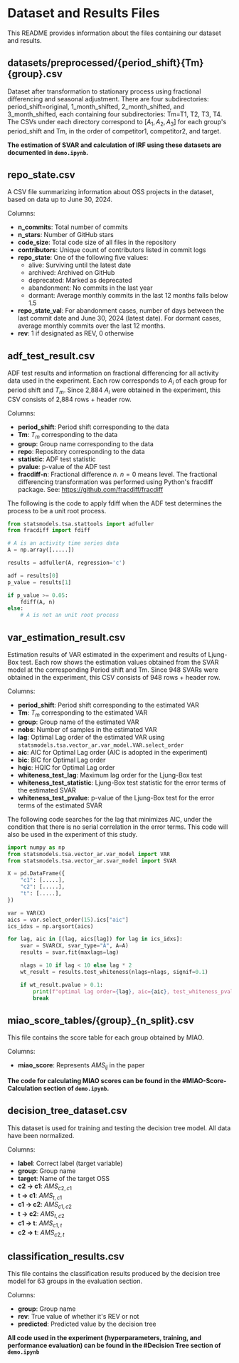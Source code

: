 # Dataset and Results Files

This README provides information about the files containing our dataset and results.

## datasets/preprocessed/{period_shift}{Tm}{group}.csv

Dataset after transformation to stationary process using fractional differencing and seasonal adjustment. There are four subdirectories: period_shift=original, 1_month_shifted, 2_month_shifted, and 3_month_shifted, each containing four subdirectories: Tm=T1, T2, T3, T4. The CSVs under each directory correspond to $[A_1, A_2, A_3]$ for each group's period_shift and Tm, in the order of competitor1, competitor2, and target.

**The estimation of SVAR and calculation of IRF using these datasets are documented in `demo.ipynb`.** 

## repo_state.csv

A CSV file summarizing information about OSS projects in the dataset, based on data up
to June 30, 2024.

Columns:
- **n_commits**: Total number of commits
- **n_stars**: Number of GitHub stars
- **code_size**: Total code size of all files in the repository
- **contributors**: Unique count of contributors listed in commit logs
- **repo_state**: One of the following five values:
   - alive: Surviving until the latest date
   - archived: Archived on GitHub
   - deprecated: Marked as deprecated
   - abandonment: No commits in the last year
   - dormant: Average monthly commits in the last 12 months falls below 1.5
- **repo_state_val**: For abandonment cases, number of days between the last commit date and June 30, 2024 (latest date). For dormant cases, average monthly commits over the last 12 months.
- **rev**: 1 if designated as REV, 0 otherwise

## adf_test_result.csv

ADF test results and information on fractional differencing for all activity data used in the experiment. Each row corresponds to $A_i$ of each group for period shift and $T_m$. Since 2,884 $A_i$ were obtained in the experiment, this CSV consists of 2,884 rows + header row.

Columns:
- **period_shift**: Period shift corresponding to the data
- **Tm**: $T_m$ corresponding to the data
- **group**: Group name corresponding to the data
- **repo**: Repository corresponding to the data
- **statistic**: ADF test statistic
- **pvalue**: p-value of the ADF test
- **fracdiff-n**: Fractional difference $n$. $n=0$ means level. The fractional differencing transformation was performed using Python's fracdiff package. See: https://github.com/fracdiff/fracdiff

The following is the code to apply fdiff when the ADF test determines the process to be a unit root process. 

```python
from statsmodels.tsa.stattools import adfuller
from fracdiff import fdiff

# A is an activity time series data
A = np.array([.....])

results = adfuller(A, regression='c')

adf = results[0]
p_value = results[1]

if p_value >= 0.05:
    fdiff(A, n)
else:
    # A is not an unit root process
```

## var_estimation_result.csv

Estimation results of VAR estimated in the experiment and results of Ljung-Box test. Each row shows the estimation values obtained from the SVAR model at the corresponding Period shift and Tm. Since 948 SVARs were obtained in the experiment, this CSV consists of 948 rows + header row.

Columns:
- **period_shift**: Period shift corresponding to the estimated VAR
- **Tm**: $T_m$ corresponding to the estimated VAR
- **group**: Group name of the estimated VAR
- **nobs**: Number of samples in the estimated VAR
- **lag**: Optimal Lag order of the estimated VAR using `statsmodels.tsa.vector_ar.var_model.VAR.select_order`
- **aic**: AIC for Optimal Lag order (AIC is adopted in the experiment)
- **bic**: BIC for Optimal Lag order
- **hqic**: HQIC for Optimal Lag order
- **whiteness_test_lag**: Maximum lag order for the Ljung-Box test
- **whiteness_test_statistic**: Ljung-Box test statistic for the error terms of the estimated SVAR
- **whiteness_test_pvalue**: p-value of the Ljung-Box test for the error terms of the estimated SVAR

The following code searches for the lag that minimizes AIC, under the condition that there is no serial correlation in the error terms. This code will also be used in the experiment of this study.

```python
import numpy as np
from statsmodels.tsa.vector_ar.var_model import VAR
from statsmodels.tsa.vector_ar.svar_model import SVAR

X = pd.DataFrame({
    "c1": [.....],
    "c2": [.....],
    "t": [.....],
})

var = VAR(X)
aics = var.select_order(15).ics["aic"]
ics_idxs = np.argsort(aics)

for lag, aic in [(lag, aics[lag]) for lag in ics_idxs]:
    svar = SVAR(X, svar_type="A", A=A)
    results = svar.fit(maxlags=lag)

    nlags = 10 if lag < 10 else lag * 2
    wt_result = results.test_whiteness(nlags=nlags, signif=0.1)

    if wt_result.pvalue > 0.1:
        print(f"optimal lag order={lag}, aic={aic}, test_whiteness_pval={wt_result.pvalue}")
        break
```

## miao_score_tables/{group}_{n_split}.csv

This file contains the score table for each group obtained by MIAO.

Columns:
- **miao_score**: Represents $AMS_{ij}$ in the paper

**The code for calculating MIAO scores can be found in the #MIAO-Score-Calculation section of `demo.ipynb`.**

## decision_tree_dataset.csv

This dataset is used for training and testing the decision tree model. All data have been normalized.

Columns:
- **label**: Correct label (target variable)
- **group**: Group name
- **target**: Name of the target OSS
- **c2 -> c1**: $AMS_{c2,c1}$
- **t -> c1**: $AMS_{t,c1}$
- **c1 -> c2**: $AMS_{c1,c2}$
- **t -> c2**: $AMS_{t,c2}$
- **c1 -> t**: $AMS_{c1,t}$
- **c2 -> t**: $AMS_{c2,t}$

## classification_results.csv

This file contains the classification results produced by the decision tree model for 63 groups in the evaluation section.

Columns:
- **group**: Group name
- **rev**: True value of whether it's REV or not
- **predicted**: Predicted value by the decision tree

**All code used in the experiment (hyperparameters, training, and performance evaluation) can be found in the #Decision Tree section of `demo.ipynb`**